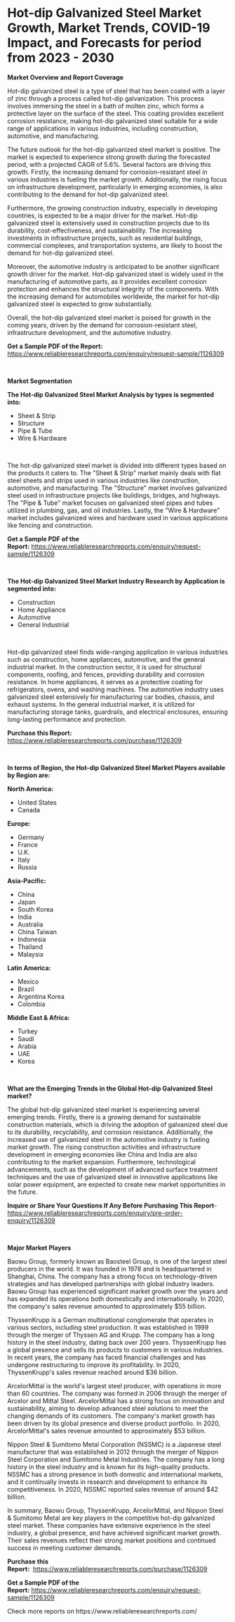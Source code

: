 <p><h1>Hot-dip Galvanized Steel Market Growth, Market Trends, COVID-19 Impact, and Forecasts for period from 2023 - 2030</h1></p><p><strong>Market Overview and Report Coverage</strong></p>
<p><p>Hot-dip galvanized steel is a type of steel that has been coated with a layer of zinc through a process called hot-dip galvanization. This process involves immersing the steel in a bath of molten zinc, which forms a protective layer on the surface of the steel. This coating provides excellent corrosion resistance, making hot-dip galvanized steel suitable for a wide range of applications in various industries, including construction, automotive, and manufacturing.</p><p>The future outlook for the hot-dip galvanized steel market is positive. The market is expected to experience strong growth during the forecasted period, with a projected CAGR of 5.6%. Several factors are driving this growth. Firstly, the increasing demand for corrosion-resistant steel in various industries is fueling the market growth. Additionally, the rising focus on infrastructure development, particularly in emerging economies, is also contributing to the demand for hot-dip galvanized steel.</p><p>Furthermore, the growing construction industry, especially in developing countries, is expected to be a major driver for the market. Hot-dip galvanized steel is extensively used in construction projects due to its durability, cost-effectiveness, and sustainability. The increasing investments in infrastructure projects, such as residential buildings, commercial complexes, and transportation systems, are likely to boost the demand for hot-dip galvanized steel.</p><p>Moreover, the automotive industry is anticipated to be another significant growth driver for the market. Hot-dip galvanized steel is widely used in the manufacturing of automotive parts, as it provides excellent corrosion protection and enhances the structural integrity of the components. With the increasing demand for automobiles worldwide, the market for hot-dip galvanized steel is expected to grow substantially.</p><p>Overall, the hot-dip galvanized steel market is poised for growth in the coming years, driven by the demand for corrosion-resistant steel, infrastructure development, and the automotive industry.</p></p>
<p><strong>Get a Sample PDF of the Report:</strong> <a href="https://www.reliableresearchreports.com/enquiry/request-sample/1126309">https://www.reliableresearchreports.com/enquiry/request-sample/1126309</a></p>
<p>&nbsp;</p>
<p><strong>Market Segmentation</strong></p>
<p><strong>The Hot-dip Galvanized Steel Market Analysis by types is segmented into:</strong></p>
<p><ul><li>Sheet & Strip</li><li>Structure</li><li>Pipe & Tube</li><li>Wire & Hardware</li></ul></p>
<p>&nbsp;</p>
<p><p>The hot-dip galvanized steel market is divided into different types based on the products it caters to. The "Sheet & Strip" market mainly deals with flat steel sheets and strips used in various industries like construction, automotive, and manufacturing. The "Structure" market involves galvanized steel used in infrastructure projects like buildings, bridges, and highways. The "Pipe & Tube" market focuses on galvanized steel pipes and tubes utilized in plumbing, gas, and oil industries. Lastly, the "Wire & Hardware" market includes galvanized wires and hardware used in various applications like fencing and construction.</p></p>
<p><strong>Get a Sample PDF of the Report:</strong>&nbsp;<a href="https://www.reliableresearchreports.com/enquiry/request-sample/1126309">https://www.reliableresearchreports.com/enquiry/request-sample/1126309</a></p>
<p>&nbsp;</p>
<p><strong>The Hot-dip Galvanized Steel Market Industry Research by Application is segmented into:</strong></p>
<p><ul><li>Construction</li><li>Home Appliance</li><li>Automotive</li><li>General Industrial</li></ul></p>
<p>&nbsp;</p>
<p><p>Hot-dip galvanized steel finds wide-ranging application in various industries such as construction, home appliances, automotive, and the general industrial market. In the construction sector, it is used for structural components, roofing, and fences, providing durability and corrosion resistance. In home appliances, it serves as a protective coating for refrigerators, ovens, and washing machines. The automotive industry uses galvanized steel extensively for manufacturing car bodies, chassis, and exhaust systems. In the general industrial market, it is utilized for manufacturing storage tanks, guardrails, and electrical enclosures, ensuring long-lasting performance and protection.</p></p>
<p><strong>Purchase this Report:</strong>&nbsp; <a href="https://www.reliableresearchreports.com/purchase/1126309">https://www.reliableresearchreports.com/purchase/1126309</a></p>
<p>&nbsp;</p>
<p><strong>In terms of Region, the Hot-dip Galvanized Steel Market Players available by Region are:</strong></p>
<p>
    <p> <strong> North America: </strong>
        <ul>
            <li>United States</li>
            <li>Canada</li>
        </ul>
        </p> 
    <p> <strong> Europe: </strong>
        <ul>
            <li>Germany</li>
            <li>France</li>
            <li>U.K.</li>
            <li>Italy</li>
            <li>Russia</li>
        </ul>
        </p> 
    <p> <strong> Asia-Pacific: </strong>
        <ul>
            <li>China</li>
            <li>Japan</li>
            <li>South Korea</li>
            <li>India</li>
            <li>Australia</li>
            <li>China Taiwan</li>
            <li>Indonesia</li>
            <li>Thailand</li>
            <li>Malaysia</li>
        </ul>
        </p> 
    <p> <strong> Latin America: </strong>
        <ul>
            <li>Mexico</li>
            <li>Brazil</li>
            <li>Argentina Korea</li>
            <li>Colombia</li>
        </ul>
        </p> 
    <p> <strong> Middle East & Africa: </strong>
        <ul>
            <li>Turkey</li>
            <li>Saudi</li>
            <li>Arabia</li>
            <li>UAE</li>
            <li>Korea</li>
        </ul>
    </p>
    </p>
<p>&nbsp;</p>
<p><strong>What are the Emerging Trends in the Global Hot-dip Galvanized Steel market?</strong></p>
<p><p>The global hot-dip galvanized steel market is experiencing several emerging trends. Firstly, there is a growing demand for sustainable construction materials, which is driving the adoption of galvanized steel due to its durability, recyclability, and corrosion resistance. Additionally, the increased use of galvanized steel in the automotive industry is fueling market growth. The rising construction activities and infrastructure development in emerging economies like China and India are also contributing to the market expansion. Furthermore, technological advancements, such as the development of advanced surface treatment techniques and the use of galvanized steel in innovative applications like solar power equipment, are expected to create new market opportunities in the future.</p></p>
<p><strong>Inquire or Share Your Questions If Any Before Purchasing This Report</strong>- <a href="https://www.reliableresearchreports.com/enquiry/pre-order-enquiry/1126309">https://www.reliableresearchreports.com/enquiry/pre-order-enquiry/1126309</a></p>
<p>&nbsp;</p>
<p><strong>Major Market Players</strong></p>
<p><p>Baowu Group, formerly known as Baosteel Group, is one of the largest steel producers in the world. It was founded in 1978 and is headquartered in Shanghai, China. The company has a strong focus on technology-driven strategies and has developed partnerships with global industry leaders. Baowu Group has experienced significant market growth over the years and has expanded its operations both domestically and internationally. In 2020, the company's sales revenue amounted to approximately $55 billion.</p><p>ThyssenKrupp is a German multinational conglomerate that operates in various sectors, including steel production. It was established in 1999 through the merger of Thyssen AG and Krupp. The company has a long history in the steel industry, dating back over 200 years. ThyssenKrupp has a global presence and sells its products to customers in various industries. In recent years, the company has faced financial challenges and has undergone restructuring to improve its profitability. In 2020, ThyssenKrupp's sales revenue reached around $36 billion.</p><p>ArcelorMittal is the world's largest steel producer, with operations in more than 60 countries. The company was formed in 2006 through the merger of Arcelor and Mittal Steel. ArcelorMittal has a strong focus on innovation and sustainability, aiming to develop advanced steel solutions to meet the changing demands of its customers. The company's market growth has been driven by its global presence and diverse product portfolio. In 2020, ArcelorMittal's sales revenue amounted to approximately $53 billion.</p><p>Nippon Steel & Sumitomo Metal Corporation (NSSMC) is a Japanese steel manufacturer that was established in 2012 through the merger of Nippon Steel Corporation and Sumitomo Metal Industries. The company has a long history in the steel industry and is known for its high-quality products. NSSMC has a strong presence in both domestic and international markets, and it continually invests in research and development to enhance its competitiveness. In 2020, NSSMC reported sales revenue of around $42 billion.</p><p>In summary, Baowu Group, ThyssenKrupp, ArcelorMittal, and Nippon Steel & Sumitomo Metal are key players in the competitive hot-dip galvanized steel market. These companies have extensive experience in the steel industry, a global presence, and have achieved significant market growth. Their sales revenues reflect their strong market positions and continued success in meeting customer demands.</p></p>
<p><strong>Purchase this Report:</strong>&nbsp;&nbsp;<a href="https://www.reliableresearchreports.com/purchase/1126309">https://www.reliableresearchreports.com/purchase/1126309</a></p>
<p></p>
<p><strong>Get a Sample PDF of the Report:</strong>&nbsp;<a href="https://www.reliableresearchreports.com/enquiry/request-sample/1126309">https://www.reliableresearchreports.com/enquiry/request-sample/1126309</a></p>
<p>Check more reports on https://www.reliableresearchreports.com/</p>